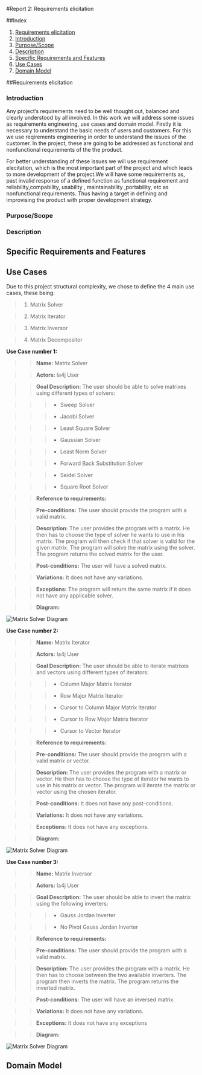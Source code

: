 #Report 2: Requirements elicitation

##Index
1. [Requirements elicitation](#Requirements)
  1. [Introduction](#Introduction)
  2. [Purpose/Scope](#PurposeScope)
  3. [Description](#Description)
2. [Specific Requirements and Features](#RequirementsFeatures)
3. [Use Cases](#UseCases)
4. [Domain Model](#DomainModel)

##Requirements elicitation <a name="Requirements"></a>

### Introduction <a name="Introduction"></a>
   Any project’s requirements need to be well thought out, balanced and clearly understood by all involved. In this work we will address some issues as requirements engineering, use cases and domain model. Firstly it is necessary to understand the basic needs of users and customers. For this we use reqirements engineering in order to understand the issues of the customer. In the project, these are going to be addressed as functional and nonfunctional requirements of the the product.

   For better understanding of these issues we will use requirement elecitation, which is the most important part of the project and which leads to more development of the project.We will have some requirements as, past invalid response of a defined function as functional requirement and reliability,compability, usability , maintainability ,portability, etc as nonfunctional requirements. Thus having a target in defining and improvising the product with proper development strategy.
 
### Purpose/Scope <a name="PurposeScope"></a>

### Description <a name="Description"></a>

## Specific Requirements and Features  <a name="RequirementsFeatures"></a>

## Use Cases <a name="UseCases"></a>
Due to this project structural complexity, we chose to define the 4 main use cases, these being:

 > 1. Matrix Solver
 
 > 2. Matrix Iterator
 
 > 3. Matrix Inversor
 
 > 4. Matrix Decompositor
 
**Use Case number 1:**

 > > **Name:** Matrix Solver
  
 > > **Actors:** la4j User
  
 > > **Goal Description:** The user should be able to solve matrixes using different types of solvers:
 
 > > > * Sweep Solver
 
 > > > * Jacobi Solver
 
 > > > * Least Square Solver
 
 > > > * Gaussian Solver
 
 > > > * Least Norm Solver
 
 > > > * Forward Back Substitution Solver
 
 > > > * Seidel Solver
 
 > > > * Square Root Solver
 
 > > **Reference to requirements:**
  
 > > **Pre-conditions:** The user should provide the program with a valid matrix.
  
 > > **Description:** The user provides the program with a matrix. He then has to choose the type of solver he wants to use in his matrix. The program will then check if that solver is valid for the given matrix. The program will solve the matrix using the solver. The program returns the solved matrix for the user.
  
 > > **Post-conditions:** The user will have a solved matrix.
  
 > > **Variations:** It does not have any variations.
  
 > > **Exceptions:** The program will return the same matrix if it does not have any applicable solver.
  
 > > **Diagram:** 
 
 ![Matrix Solver Diagram](https://github.com/nunomiguel1995/ESOF-la4j/blob/master/ESOF-docs/res/MatrixSolver.png)
 
 **Use Case number 2:**

 > > **Name:** Matrix Iterator
  
 > > **Actors:** la4j User
  
 > > **Goal Description:** The user should be able to iterate matrixes and vectors using different types of iterators:
 
 > > > * Column Major Matrix Iterator
 
 > > > * Row Major Matrix Iterator
 
 > > > * Cursor to Column Major Matrix Iterator
 
 > > > * Cursor to Row Major Matrix Iterator
 
 > > > * Cursor to Vector Iterator
 
 > > **Reference to requirements:**
  
 > > **Pre-conditions:** The user should provide the program with a valid matrix or vector.
  
 > > **Description:** The user provides the program with a matrix or vector. He then has to choose the type of iterator he wants to use in his matrix or vector. The program will iterate the matrix or vector using the chosen iterator.
 
 > > **Post-conditions:** It does not have any post-conditions.
  
 > > **Variations:** It does not have any variations.
  
 > > **Exceptions:** It does not have any exceptions.
  
 > > **Diagram:** 
 
 ![Matrix Solver Diagram](https://github.com/nunomiguel1995/ESOF-la4j/blob/master/ESOF-docs/res/MatrixIterator.png)

**Use Case number 3:**

 > > **Name:** Matrix Inversor
  
 > > **Actors:** la4j User
  
 > > **Goal Description:** The user should be able to invert the matrix using the following inverters:
 
 > > > * Gauss Jordan Inverter
 
 > > > * No Pivot Gauss Jordan Inverter
 
 > > **Reference to requirements:**
  
 > > **Pre-conditions:** The user should provide the program with a valid matrix.
  
 > > **Description:** The user provides the program with a matrix. He then has to choose between the two available inverters. The program then inverts the matrix. The program returns the inverted matrix. 
  
 > > **Post-conditions:** The user will have an inversed matrix.
  
 > > **Variations:** It does not have any variations.
  
 > > **Exceptions:** It does not have any exceptions
  
 > > **Diagram:** 
 
 ![Matrix Solver Diagram](https://github.com/nunomiguel1995/ESOF-la4j/blob/master/ESOF-docs/res/MatrixInverter.png)
 
## Domain Model <a name="DomainModel"></a>
